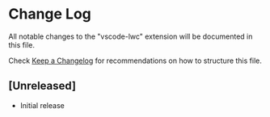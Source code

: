 # Change Log

All notable changes to the "vscode-lwc" extension will be documented in this file.

Check [Keep a Changelog](http://keepachangelog.com/) for recommendations on how to structure this file.

## [Unreleased]

- Initial release